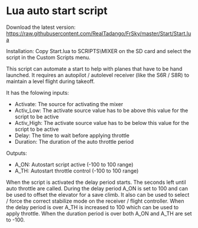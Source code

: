 # Lua auto start script

Download the latest version: https://raw.githubusercontent.com/RealTadango/FrSky/master/Start/Start.lua

Installation:
Copy Start.lua to SCRIPTS\MIXER on the SD card and select the script in the Custom Scripts menu.

This script can automate a start to help with planes that have to be hand launched. It requires an autopilot / autolevel receiver (like the S6R / S8R) to maintain a level flight during takeoff.

It has the folowing inputs:
 - Activate: The source for activating the mixer
 - Activ_Low: The activate source value has to be above this value for the script to be active
 - Activ_High: The activate source value has to be below this value for the script to be active
 - Delay: The time to wait before applying throttle
 - Duration: The duration of the auto throttle period
 
Outputs:
 - A_ON: Autostart script active (-100 to 100 range)
 - A_TH: Autostart throttle control (-100 to 100 range)
 
When the script is activated the delay period starts. The seconds left until auto throttle are called. During the delay period A_ON is set to 100 and can be used to offset the elevator for a save climb. It also can be used to select / force the correct stabilize mode on the receiver / flight controller. When the delay period is over A_TH is increased to 100 which can be used to apply throttle. When the duration period is over both A_ON and A_TH are set to -100.
 
 